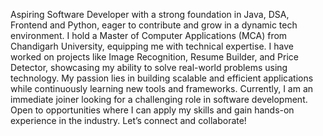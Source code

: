 Aspiring Software Developer with a strong foundation in Java, DSA, Frontend and Python, eager to contribute and grow in a dynamic tech environment. I hold a Master of Computer Applications (MCA) from Chandigarh University, equipping me with technical expertise.
I have worked on projects like Image Recognition, Resume Builder, and Price Detector, showcasing my ability to solve real-world problems using technology. My passion lies in building scalable and efficient applications while continuously learning new tools and frameworks.
Currently, I am an immediate joiner looking for a challenging role in software development. Open to opportunities where I can apply my skills and gain hands-on experience in the industry. Let’s connect and collaborate!
